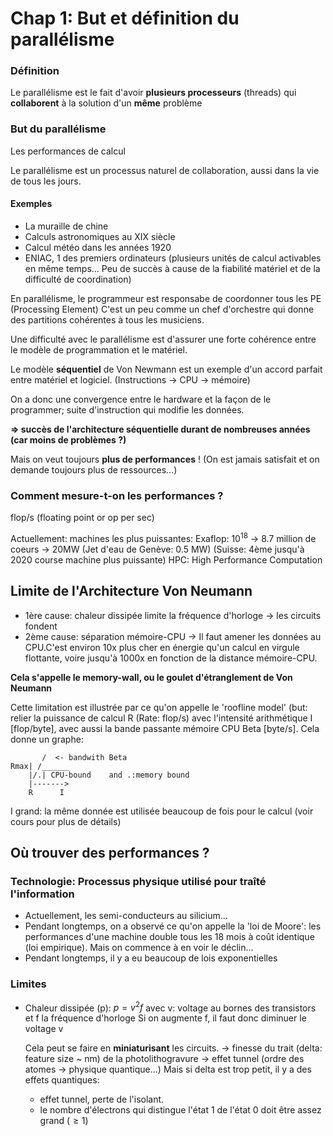 # Chap 1: But et définition du parallélisme

### Définition
Le parallélisme est le fait d'avoir __plusieurs processeurs__ (threads) qui __collaborent__ à la solution d'un __même__ problème

### But du parallélisme

Les performances de calcul


Le parallélisme est un processus naturel de collaboration, aussi dans la vie de tous les jours.

#### Exemples

- La muraille de chine
- Calculs astronomiques au XIX siècle
- Calcul météo dans les années 1920
- ENIAC, 1 des premiers ordinateurs (plusieurs unités de calcul activables en même temps... Peu de succès à cause de la fiabilité matériel et de la difficulté de coordination)



En parallélisme, le programmeur est responsabe de coordonner tous les PE (Processing Element)
C'est un peu comme un chef d'orchestre qui donne des partitions cohérentes à tous les musiciens.

Une difficulté avec le parallélisme est d'assurer une forte cohérence entre le modèle de programmation et le matériel.

Le modèle __séquentiel__ de Von Newmann est un exemple d'un accord parfait entre matériel et logiciel. (Instructions -> CPU -> mémoire)

On a donc une convergence entre le hardware et la façon de le programmer; suite d'instruction qui modifie les données.

__$\Rightarrow$ succès de l'architecture séquentielle durant de nombreuses années (car moins de problèmes ?)__

Mais on veut toujours __plus de performances__ ! (On est jamais satisfait et on demande toujours plus de ressources...)

### Comment mesure-t-on les performances ?

flop/s (floating point or op per sec)

Actuellement: machines les plus puissantes: Exaflop: $10^{18}$ -> 8.7 million de coeurs -> 20MW (Jet d'eau de Genève: 0.5 MW) (Suisse: 4ème jusqu'à 2020 course machine plus puissante)
HPC: High Performance Computation

## Limite de l'Architecture Von Neumann

- 1ère cause: chaleur dissipée limite la fréquence d'horloge -> les circuits fondent
- 2ème cause: séparation mémoire-CPU -> Il faut amener les données au CPU.C'est environ 10x plus cher en énergie qu'un calcul en virgule flottante, voire jusqu'à 1000x en fonction de la distance mémoire-CPU.

__Cela s'appelle le memory-wall, ou le goulet d'étranglement de Von Neumann__

Cette limitation est illustrée par ce qu'on appelle le 'roofline model' (but: relier la puissance de calcul R (Rate: flop/s) avec l'intensité arithmétique I [flop/byte], avec aussi la bande passante mémoire CPU Beta [byte/s]. Cela donne un graphe:

```text
       /  <- bandwith Beta
Rmax| /______
    |/.| CPU-bound    and .:memory bound     
    |------->
    R      I
```
I grand: la même donnée est utilisée beaucoup de fois pour le calcul (voir cours pour plus de détails)

## Où trouver des performances ?

### Technologie: Processus physique utilisé pour traîté l'information

- Actuellement, les semi-conducteurs au silicium...
- Pendant longtemps, on a observé ce qu'on appelle la 'loi de Moore': les performances d'une machine double tous les 18 mois à coût identique (loi empirique). Mais on commence à en voir le déclin...
- Pendant longtemps, il y a eu beaucoup de lois exponentielles

### Limites

- Chaleur dissipée (p): $p = v^2f$ avec v: voltage au bornes des transistors et f la fréquence d'horloge
Si on augmente f, il faut donc diminuer le voltage v

    Cela peut se faire en __miniaturisant__ les circuits.
-> finesse du trait (delta: feature size ~ nm) de la photolithogravure -> effet tunnel (ordre des atomes -> physique quantique...)
Mais si delta est trop petit, il y a des effets quantiques:
    - effet tunnel, perte de l'isolant.
    - le nombre d'électrons qui distingue l'état 1 de l'état 0 doit être assez grand ($\geq 1$)
